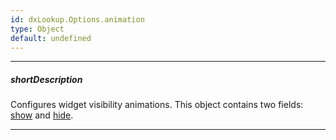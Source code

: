 ```yaml
---
id: dxLookup.Options.animation
type: Object
default: undefined
---
```

---
##### shortDescription
Configures widget visibility animations. This object contains two fields: [show](/api-reference/10%20UI%20Widgets/dxLookup/1%20Configuration/animation/show.md '/Documentation/ApiReference/UI_Widgets/dxLookup/Configuration/animation/#show') and [hide](/api-reference/10%20UI%20Widgets/dxLookup/1%20Configuration/animation/hide.md '/Documentation/ApiReference/UI_Widgets/dxLookup/Configuration/animation/#hide').

---

